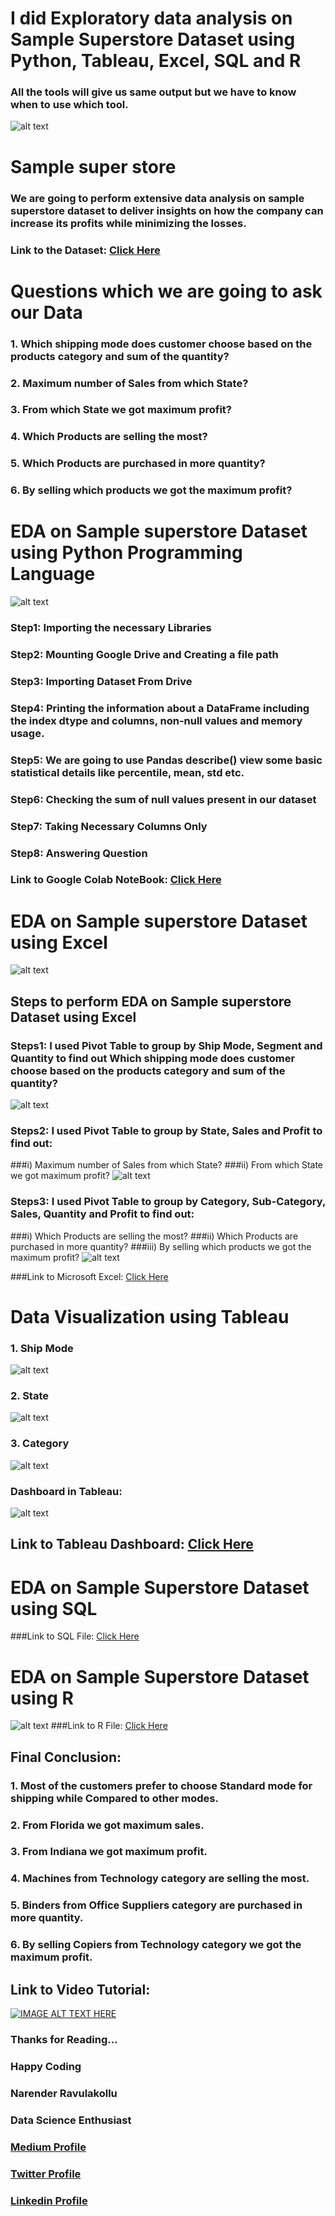 # I did Exploratory data analysis on Sample Superstore Dataset using Python, Tableau, Excel, SQL and R
### All the tools will give us same output but we have to know when to use which tool.

![alt text](https://miro.medium.com/max/1400/1*5C5cGP7Hc3oCsUktMkEOMw.png)

# Sample super store
### We are going to perform extensive data analysis on sample superstore dataset to deliver insights on how the company can increase its profits while minimizing the losses.

### Link to the Dataset: [Click Here](https://www.kaggle.com/bravehart101/sample-supermarket-dataset)

# Questions which we are going to ask our Data

### 1. Which shipping mode does customer choose based on the products category and sum of the quantity?
### 2. Maximum number of Sales from which State?
### 3. From which State we got maximum profit?
### 4. Which Products are selling the most?
### 5. Which Products are purchased in more quantity?
### 6. By selling which products we got the maximum profit?

# EDA on Sample superstore Dataset using Python Programming Language

![alt text](https://miro.medium.com/max/1400/1*YQvYNeGDD1dCc-VaGYW-Ww.png)
### Step1: Importing the necessary Libraries
### Step2: Mounting Google Drive and Creating a file path
### Step3: Importing Dataset From Drive
### Step4: Printing the information about a DataFrame including the index dtype and columns, non-null values and memory usage.
### Step5: We are going to use Pandas describe() view some basic statistical details like percentile, mean, std etc.
### Step6: Checking the sum of null values present in our dataset
### Step7: Taking Necessary Columns Only
### Step8: Answering Question

### Link to Google Colab NoteBook: [Click Here](https://colab.research.google.com/drive/1OBxUmEMewfmtRQl8cGMpbrcrNqDYcwG4?usp=sharing)

# EDA on Sample superstore Dataset using Excel

![alt text](https://miro.medium.com/max/1400/1*5KFlbJmRf4XbJ3p6Hiwj6g.png)
## Steps to perform EDA on Sample superstore Dataset using Excel
### Steps1: I used Pivot Table to group by Ship Mode, Segment and Quantity to find out Which shipping mode does customer choose based on the products category and sum of the quantity?
![alt text](https://miro.medium.com/max/1400/1*IrhOl41KwkLcqTCUIQOCog.png)
### Steps2: I used Pivot Table to group by State, Sales and Profit to find out:
###i) Maximum number of Sales from which State?
###ii) From which State we got maximum profit?
![alt text](https://miro.medium.com/max/1400/1*eseGQOgM0wKSLMJaILLqhg.png)
### Steps3: I used Pivot Table to group by Category, Sub-Category, Sales, Quantity and Profit to find out:
###i) Which Products are selling the most?
###ii) Which Products are purchased in more quantity?
###iii) By selling which products we got the maximum profit?
![alt text](https://miro.medium.com/max/1400/1*l5Q-cyimT-cyOHZj6nCX3w.png)

###Link to Microsoft Excel: [Click Here](https://docs.google.com/spreadsheets/d/1eJvRbICUIBE_Eyf27ThQ_J18KTQrUcNi/edit#gid=171047099)

# Data Visualization using Tableau

### 1. Ship Mode
![alt text](https://miro.medium.com/max/1400/1*OnfcAvTQ8UuPwMuhA4wGHg.png)
### 2. State
![alt text](https://miro.medium.com/max/1400/1*SJlc7K0-SI_219w9CbtlOg.png)
### 3. Category
![alt text](https://miro.medium.com/max/1400/1*rsmRvzwknwV8v-HuAToWCg.png)

### Dashboard in Tableau:
![alt text](https://miro.medium.com/max/1400/1*etBqH2kFG3E_3_sCXMReLA.png)

## Link to Tableau Dashboard: [Click Here](https://public.tableau.com/app/profile/narender.ravulakollu/viz/shared/RW73ZZ22Y)

# EDA on Sample Superstore Dataset using SQL
###Link to SQL File: [Click Here](https://drive.google.com/file/d/1PSO5yodba0ZxXRew7IlJKlhlPbFcKM4Z/view)

# EDA on Sample Superstore Dataset using R
![alt text](https://github.com/RavulakolluNarender/EDA-on-Sample-Superstore-Dataset/blob/main/r_kaggle.png?raw=true)
###Link to R File: [Click Here](https://www.kaggle.com/narenderravulakollu/eda-on-sample-superstore-dataset)


## Final Conclusion:
### 1. Most of the customers prefer to choose Standard mode for shipping while Compared to other modes.
### 2. From Florida we got maximum sales.
### 3. From Indiana we got maximum profit.
### 4. Machines from Technology category are selling the most.
### 5. Binders from Office Suppliers category are purchased in more quantity.
### 6. By selling Copiers from Technology category we got the maximum profit.

## Link to Video Tutorial:

[![IMAGE ALT TEXT HERE](https://miro.medium.com/max/1400/1*5C5cGP7Hc3oCsUktMkEOMw.png)](https://youtu.be/Q2AFVafpRJA)

### Thanks for Reading…
### Happy Coding

### Narender Ravulakollu
### Data Science Enthusiast
### [Medium Profile](https://medium.com/@narenderravulakollu)
### [Twitter Profile](https://twitter.com/NRavulakollu)
### [Linkedin Profile](https://www.linkedin.com/in/ravulakollunarender/)


